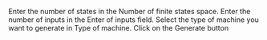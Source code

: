 Enter the number of states in the Number of finite states space.
Enter the number of inputs in the Enter of inputs field.
Select the type of machine you want to generate in Type of machine.
Click on the Generate button 